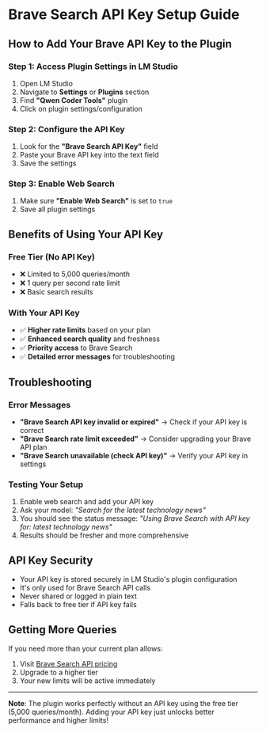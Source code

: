 # Brave Search API Key Setup Guide

## How to Add Your Brave API Key to the Plugin

### Step 1: Access Plugin Settings in LM Studio
1. Open LM Studio
2. Navigate to **Settings** or **Plugins** section
3. Find **"Qwen Coder Tools"** plugin
4. Click on plugin settings/configuration

### Step 2: Configure the API Key
1. Look for the **"Brave Search API Key"** field
2. Paste your Brave API key into the text field
3. Save the settings

### Step 3: Enable Web Search
1. Make sure **"Enable Web Search"** is set to `true`
2. Save all plugin settings

## Benefits of Using Your API Key

### Free Tier (No API Key)
- ❌ Limited to 5,000 queries/month
- ❌ 1 query per second rate limit
- ❌ Basic search results

### With Your API Key
- ✅ **Higher rate limits** based on your plan
- ✅ **Enhanced search quality** and freshness
- ✅ **Priority access** to Brave Search
- ✅ **Detailed error messages** for troubleshooting

## Troubleshooting

### Error Messages
- **"Brave Search API key invalid or expired"** → Check if your API key is correct
- **"Brave Search rate limit exceeded"** → Consider upgrading your Brave API plan
- **"Brave Search unavailable (check API key)"** → Verify your API key in settings

### Testing Your Setup
1. Enable web search and add your API key
2. Ask your model: *"Search for the latest technology news"*
3. You should see the status message: *"Using Brave Search with API key for: latest technology news"*
4. Results should be fresher and more comprehensive

## API Key Security
- Your API key is stored securely in LM Studio's plugin configuration
- It's only used for Brave Search API calls
- Never shared or logged in plain text
- Falls back to free tier if API key fails

## Getting More Queries
If you need more than your current plan allows:
1. Visit [Brave Search API pricing](https://brave.com/search/api/)
2. Upgrade to a higher tier
3. Your new limits will be active immediately

---

**Note**: The plugin works perfectly without an API key using the free tier (5,000 queries/month). Adding your API key just unlocks better performance and higher limits!
